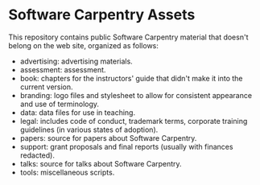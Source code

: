 Software Carpentry Assets
=========================

This repository contains public Software Carpentry material that doesn't belong on the web site, organized as follows:

* advertising: advertising materials.
* assessment: assessment.
* book: chapters for the instructors' guide that didn't make it into the current version.
* branding: logo files and stylesheet to allow for consistent appearance and use of terminology.
* data: data files for use in teaching.
* legal: includes code of conduct, trademark terms, corporate training guidelines (in various states of adoption).
* papers: source for papers about Software Carpentry.
* support: grant proposals and final reports (usually with finances redacted).
* talks: source for talks about Software Carpentry.
* tools: miscellaneous scripts.
